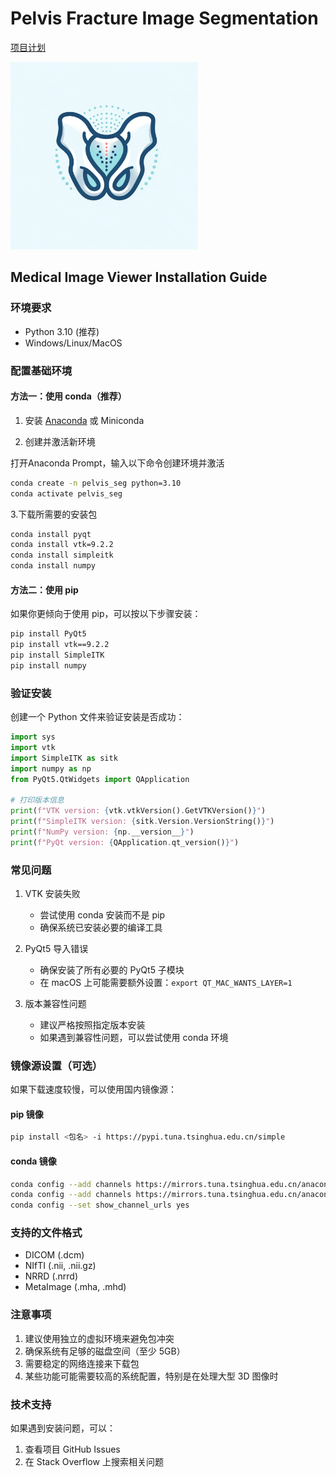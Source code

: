 # Pelvis Fracture Image Segmentation

[项目计划](Project_plan.md)

 <img src="image/logo.png" width="300">

## Medical Image Viewer Installation Guide

### 环境要求
- Python 3.10 (推荐)
- Windows/Linux/MacOS

### 配置基础环境

#### 方法一：使用 conda（推荐）

1. 安装 [Anaconda](https://www.anaconda.com/download) 或 Miniconda

2. 创建并激活新环境

打开Anaconda Prompt，输入以下命令创建环境并激活

```bash
conda create -n pelvis_seg python=3.10
conda activate pelvis_seg
```

3.下载所需要的安装包

```bash
conda install pyqt
conda install vtk=9.2.2
conda install simpleitk
conda install numpy
```
#### 方法二：使用 pip

如果你更倾向于使用 pip，可以按以下步骤安装：

```bash
pip install PyQt5
pip install vtk==9.2.2
pip install SimpleITK
pip install numpy
```

### 验证安装

创建一个 Python 文件来验证安装是否成功：

```python
import sys
import vtk
import SimpleITK as sitk
import numpy as np
from PyQt5.QtWidgets import QApplication

# 打印版本信息
print(f"VTK version: {vtk.vtkVersion().GetVTKVersion()}")
print(f"SimpleITK version: {sitk.Version.VersionString()}")
print(f"NumPy version: {np.__version__}")
print(f"PyQt version: {QApplication.qt_version()}")
```

### 常见问题

1. VTK 安装失败
   - 尝试使用 conda 安装而不是 pip
   - 确保系统已安装必要的编译工具

2. PyQt5 导入错误
   - 确保安装了所有必要的 PyQt5 子模块
   - 在 macOS 上可能需要额外设置：`export QT_MAC_WANTS_LAYER=1`

3. 版本兼容性问题
   - 建议严格按照指定版本安装
   - 如果遇到兼容性问题，可以尝试使用 conda 环境

### 镜像源设置（可选）

如果下载速度较慢，可以使用国内镜像源：

#### pip 镜像
```bash
pip install <包名> -i https://pypi.tuna.tsinghua.edu.cn/simple
```

#### conda 镜像
```bash
conda config --add channels https://mirrors.tuna.tsinghua.edu.cn/anaconda/pkgs/free/
conda config --add channels https://mirrors.tuna.tsinghua.edu.cn/anaconda/pkgs/main/
conda config --set show_channel_urls yes
```

### 支持的文件格式
- DICOM (.dcm)
- NIfTI (.nii, .nii.gz)
- NRRD (.nrrd)
- MetaImage (.mha, .mhd)

### 注意事项
1. 建议使用独立的虚拟环境来避免包冲突
2. 确保系统有足够的磁盘空间（至少 5GB）
3. 需要稳定的网络连接来下载包
4. 某些功能可能需要较高的系统配置，特别是在处理大型 3D 图像时

### 技术支持
如果遇到安装问题，可以：
1. 查看项目 GitHub Issues
2. 在 Stack Overflow 上搜索相关问题
